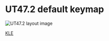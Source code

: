 # UT47.2 default keymap

![UT47.2 layout image](layout.jpg)

[KLE](http://www.keyboard-layout-editor.com/##@@=Esc&=Q&=W&=E&=R&=T&=Z&=U&=I&=O&=P&_w:1.5%3B&=Back%20Space&_x:0.25&f:4&w:4&h:4&d:true%3B&=%3Cb%3Estdevel%3C%2F%2Fb%3E%3Cp%3E%3Cp%3ELess%20is%20more%3Cp%3E47%20key%20layout%3B&@_a:7&f:3&w:1.25%3B&=Tab&=A&=S&=D&=F&=G&=H&=J&=K&=L&=+%20*&_w:1.25%3B&=Return%3B&@_w:1.5%3B&=Shift&=Y&=X&=C&=V&=B&=N&=M&=,&=.&=%2F%2F%20%C3%9F&=%23%20'%3B&@=Ctrl&=Super&=Alt&=Menu&_w:1.25%3B&=Layer&_w:2%3B&=&_w:1.25%3B&=Layer&=%2F&larr%2F%3B%20Home&=%2F&darr%2F%3B%20(Page)&=%2F&uarr%2F%3B%20(Page)&=%2F&rarr%2F%3B%20End)
